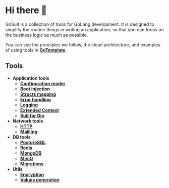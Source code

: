 # Hi there 👋

GoSuit is a collection of tools for GoLang development. It is designed to simplify the routine things in writing an application, so that you can focus on the business logic as much as possible.

You can see the principles we follow, the clean architecture, and examples of using tools in [**GoTemplate**](https://github.com/gosuit/go-template).

## Tools

- **Application tools**
    - [**Configuration reader**](https://github.com/gosuit/confy)
    - [**Boot injection**](https://github.com/gosuit/boot)
    - [**Structs mapping**](https://github.com/gosuit/mapper)
    - [**Error handling**](https://github.com/gosuit/e)
    - [**Logging**](https://github.com/gosuit/sl)
    - [**Extended Context**](https://github.com/gosuit/c)
    - [**Suit for Gin**](https://github.com/gosuit/gins)
- **Network tools**
    - [**HTTP**](https://github.com/gosuit/httper)
    - [**Mailling**](https://github.com/gosuit/mail)
- **DB tools**
    - [**PostgreSQL**](https://github.com/gosuit/pg)
    - [**Redis**](https://github.com/gosuit/rs)
    - [**MongoDB**](https://github.com/gosuit/mongo)
    - [**MinIO**](https://github.com/gosuit/minio)
    - [**Migrations**](https://github.com/gosuit/migrate)
- **Utils**
    - [**Encryption**](https://github.com/gosuit/coder)
    - [**Values generation**](https://github.com/gosuit/generator)
